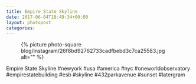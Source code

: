 ```yaml
---
title: Empire State Skyline
date: 2017-06-04T18:49:34+00:00
layout: photopost
categories:
---
```


<figure class="photo photo--square">
  {% picture photo-square blog/instagram/26f8bd92762733cadfbebd3c7ca25583.jpg alt="" %}
</figure>

Empire State Skyline
#newyork #usa #america #nyc #oneworldobservatory #empirestatebuilding #esb #skyline #432parkavenue #sunset #latergram
